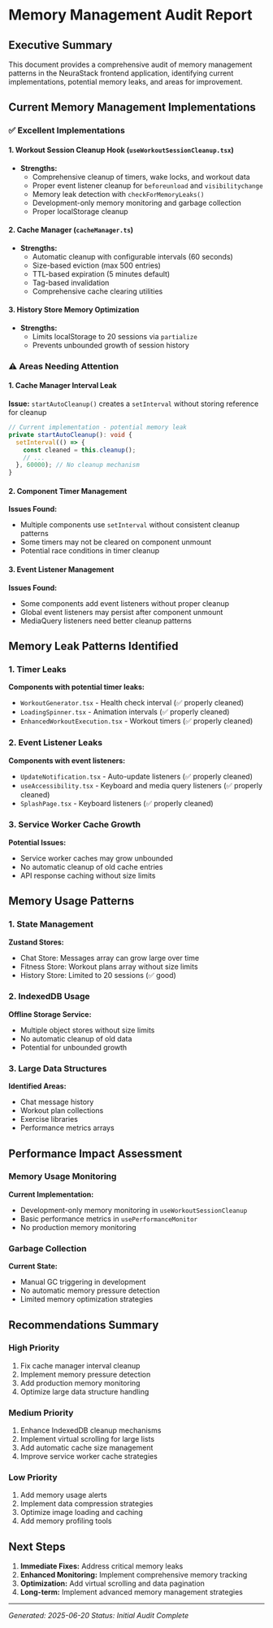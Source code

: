 # Memory Management Audit Report

## Executive Summary

This document provides a comprehensive audit of memory management patterns in the NeuraStack frontend application, identifying current implementations, potential memory leaks, and areas for improvement.

## Current Memory Management Implementations

### ✅ Excellent Implementations

#### 1. Workout Session Cleanup Hook (`useWorkoutSessionCleanup.tsx`)
- **Strengths:**
  - Comprehensive cleanup of timers, wake locks, and workout data
  - Proper event listener cleanup for `beforeunload` and `visibilitychange`
  - Memory leak detection with `checkForMemoryLeaks()`
  - Development-only memory monitoring and garbage collection
  - Proper localStorage cleanup

#### 2. Cache Manager (`cacheManager.ts`)
- **Strengths:**
  - Automatic cleanup with configurable intervals (60 seconds)
  - Size-based eviction (max 500 entries)
  - TTL-based expiration (5 minutes default)
  - Tag-based invalidation
  - Comprehensive cache clearing utilities

#### 3. History Store Memory Optimization
- **Strengths:**
  - Limits localStorage to 20 sessions via `partialize`
  - Prevents unbounded growth of session history

### ⚠️ Areas Needing Attention

#### 1. Cache Manager Interval Leak
**Issue:** `startAutoCleanup()` creates a `setInterval` without storing reference for cleanup
```typescript
// Current implementation - potential memory leak
private startAutoCleanup(): void {
  setInterval(() => {
    const cleaned = this.cleanup();
    // ...
  }, 60000); // No cleanup mechanism
}
```

#### 2. Component Timer Management
**Issues Found:**
- Multiple components use `setInterval` without consistent cleanup patterns
- Some timers may not be cleared on component unmount
- Potential race conditions in timer cleanup

#### 3. Event Listener Management
**Issues Found:**
- Some components add event listeners without proper cleanup
- Global event listeners may persist after component unmount
- MediaQuery listeners need better cleanup patterns

## Memory Leak Patterns Identified

### 1. Timer Leaks
**Components with potential timer leaks:**
- `WorkoutGenerator.tsx` - Health check interval (✅ properly cleaned)
- `LoadingSpinner.tsx` - Animation intervals (✅ properly cleaned)
- `EnhancedWorkoutExecution.tsx` - Workout timers (✅ properly cleaned)

### 2. Event Listener Leaks
**Components with event listeners:**
- `UpdateNotification.tsx` - Auto-update listeners (✅ properly cleaned)
- `useAccessibility.tsx` - Keyboard and media query listeners (✅ properly cleaned)
- `SplashPage.tsx` - Keyboard listeners (✅ properly cleaned)

### 3. Service Worker Cache Growth
**Potential Issues:**
- Service worker caches may grow unbounded
- No automatic cleanup of old cache entries
- API response caching without size limits

## Memory Usage Patterns

### 1. State Management
**Zustand Stores:**
- Chat Store: Messages array can grow large over time
- Fitness Store: Workout plans array without size limits
- History Store: Limited to 20 sessions (✅ good)

### 2. IndexedDB Usage
**Offline Storage Service:**
- Multiple object stores without size limits
- No automatic cleanup of old data
- Potential for unbounded growth

### 3. Large Data Structures
**Identified Areas:**
- Chat message history
- Workout plan collections
- Exercise libraries
- Performance metrics arrays

## Performance Impact Assessment

### Memory Usage Monitoring
**Current Implementation:**
- Development-only memory monitoring in `useWorkoutSessionCleanup`
- Basic performance metrics in `usePerformanceMonitor`
- No production memory monitoring

### Garbage Collection
**Current State:**
- Manual GC triggering in development
- No automatic memory pressure detection
- Limited memory optimization strategies

## Recommendations Summary

### High Priority
1. Fix cache manager interval cleanup
2. Implement memory pressure detection
3. Add production memory monitoring
4. Optimize large data structure handling

### Medium Priority
1. Enhance IndexedDB cleanup mechanisms
2. Implement virtual scrolling for large lists
3. Add automatic cache size management
4. Improve service worker cache strategies

### Low Priority
1. Add memory usage alerts
2. Implement data compression strategies
3. Optimize image loading and caching
4. Add memory profiling tools

## Next Steps

1. **Immediate Fixes:** Address critical memory leaks
2. **Enhanced Monitoring:** Implement comprehensive memory tracking
3. **Optimization:** Add virtual scrolling and data pagination
4. **Long-term:** Implement advanced memory management strategies

---

*Generated: 2025-06-20*
*Status: Initial Audit Complete*
